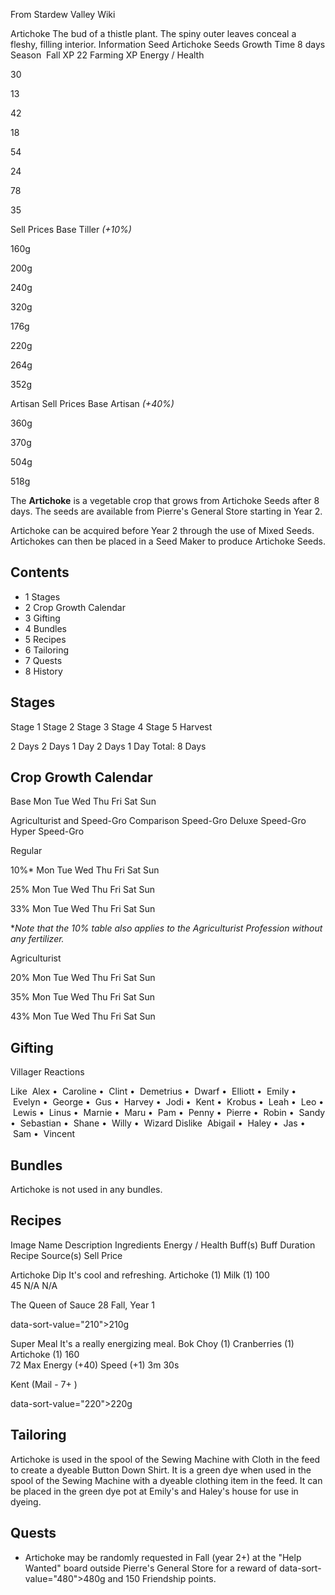 From Stardew Valley Wiki

Artichoke The bud of a thistle plant. The spiny outer leaves conceal a fleshy, filling interior. Information Seed Artichoke Seeds Growth Time 8 days Season  Fall XP 22 Farming XP Energy / Health

30

13

42

18

54

24

78

35

Sell Prices Base Tiller *(+10%)*

160g

200g

240g

320g

176g

220g

264g

352g

Artisan Sell Prices Base Artisan *(+40%)*

360g

370g

504g

518g

The **Artichoke** is a vegetable crop that grows from Artichoke Seeds after 8 days. The seeds are available from Pierre's General Store starting in Year 2.

Artichoke can be acquired before Year 2 through the use of Mixed Seeds. Artichokes can then be placed in a Seed Maker to produce Artichoke Seeds.

## Contents

- 1 Stages
- 2 Crop Growth Calendar
- 3 Gifting
- 4 Bundles
- 5 Recipes
- 6 Tailoring
- 7 Quests
- 8 History

## Stages

Stage 1 Stage 2 Stage 3 Stage 4 Stage 5 Harvest

2 Days 2 Days 1 Day 2 Days 1 Day Total: 8 Days

## Crop Growth Calendar

Base Mon Tue Wed Thu Fri Sat Sun

Agriculturist and Speed-Gro Comparison Speed-Gro Deluxe Speed-Gro Hyper Speed-Gro

Regular

10%* Mon Tue Wed Thu Fri Sat Sun

25% Mon Tue Wed Thu Fri Sat Sun

33% Mon Tue Wed Thu Fri Sat Sun

\**Note that the 10% table also applies to the Agriculturist Profession without any fertilizer.*

Agriculturist

20% Mon Tue Wed Thu Fri Sat Sun

35% Mon Tue Wed Thu Fri Sat Sun

43% Mon Tue Wed Thu Fri Sat Sun

## Gifting

Villager Reactions

Like  Alex •  Caroline •  Clint •  Demetrius •  Dwarf •  Elliott •  Emily •  Evelyn •  George •  Gus •  Harvey •  Jodi •  Kent •  Krobus •  Leah •  Leo •  Lewis •  Linus •  Marnie •  Maru •  Pam •  Penny •  Pierre •  Robin •  Sandy •  Sebastian •  Shane •  Willy •  Wizard Dislike  Abigail •  Haley •  Jas •  Sam •  Vincent

## Bundles

Artichoke is not used in any bundles.

## Recipes

Image Name Description Ingredients Energy / Health Buff(s) Buff Duration Recipe Source(s) Sell Price

Artichoke Dip It's cool and refreshing. Artichoke (1) Milk (1) 100  
45 N/A N/A

The Queen of Sauce 28 Fall, Year 1

data-sort-value="210"&gt;210g

Super Meal It's a really energizing meal. Bok Choy (1) Cranberries (1) Artichoke (1) 160  
72 Max Energy (+40) Speed (+1) 3m 30s

Kent (Mail - 7+ )

data-sort-value="220"&gt;220g

## Tailoring

Artichoke is used in the spool of the Sewing Machine with Cloth in the feed to create a dyeable Button Down Shirt. It is a green dye when used in the spool of the Sewing Machine with a dyeable clothing item in the feed. It can be placed in the green dye pot at Emily's and Haley's house for use in dyeing.

## Quests

- Artichoke may be randomly requested in Fall (year 2+) at the "Help Wanted" board outside Pierre's General Store for a reward of data-sort-value="480"&gt;480g and 150 Friendship points.